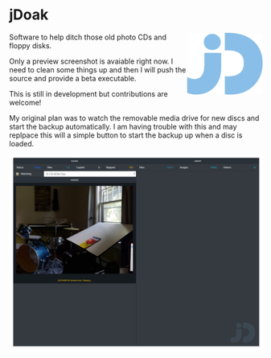 # jDoak

<img align="right" width="150" src="assets/logos/logo.svg">

Software to help ditch those old photo CDs and floppy disks.

Only a preview screenshot is avaiable right now. I need to clean some things up and then I will push the source and provide a beta executable.

This is still in development but contributions are welcome!

My original plan was to watch the removable media drive for new discs and start the backup automatically.  I am having trouble with this and may replpace this will a simple button to start the backup up when a disc is loaded.

![preview](assets/ss.png)
